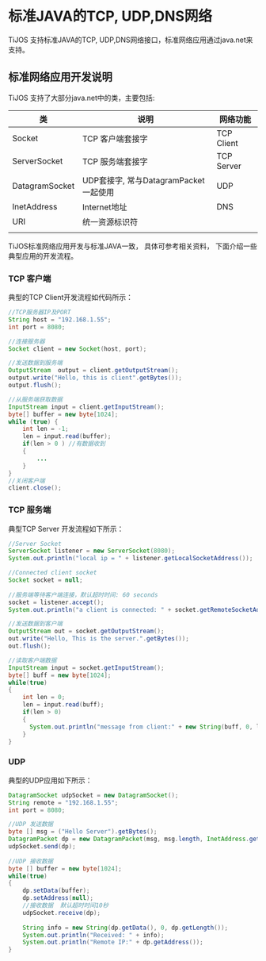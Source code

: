 # 标准JAVA的TCP, UDP,DNS网络

TiJOS 支持标准JAVA的TCP, UDP,DNS网络接口，标准网络应用通过java.net来支持。

## 标准网络应用开发说明

TiJOS 支持了大部分java.net中的类，主要包括: 

| 类             | 说明                                  | 网络功能   |
| -------------- | ------------------------------------- | ---------- |
| Socket         | TCP 客户端套接字                      | TCP Client |
| ServerSocket   | TCP 服务端套接字                      | TCP Server |
| DatagramSocket | UDP套接字, 常与DatagramPacket一起使用 | UDP        |
| InetAddress    | Internet地址                          | DNS        |
| URI            | 统一资源标识符                        |            |
|                |                                       |            |

TiJOS标准网络应用开发与标准JAVA一致， 具体可参考相关资料， 下面介绍一些典型应用的开发流程。

### TCP 客户端

典型的TCP Client开发流程如代码所示：

```java
//TCP服务器IP及PORT
String host = "192.168.1.55";
int port = 8080;

//连接服务器
Socket client = new Socket(host, port);

//发送数据到服务端
OutputStream  output = client.getOutputStream();
output.write("Hello, this is client".getBytes());
output.flush();

//从服务端获取数据
InputStream input = client.getInputStream();
byte[] buffer = new byte[1024];
while (true) {
	int len = -1;
	len = input.read(buffer);
  	if(len > 0 ) //有数据收到
    {
        ...
    }
}
//关闭客户端 
client.close();
```



### TCP 服务端

典型TCP Server 开发流程如下所示：

```java
//Server Socket
ServerSocket listener = new ServerSocket(8080);
System.out.println("local ip = " + listener.getLocalSocketAddress());

//Connected client socket
Socket socket = null;
			
//服务端等待客户端连接，默认超时时间: 60 seconds
socket = listener.accept();
System.out.println("a client is connected: " + socket.getRemoteSocketAddress());

//发送数据到客户端
OutputStream out = socket.getOutputStream();
out.write("Hello, This is the server.".getBytes());
out.flush();

//读取客户端数据
InputStream input = socket.getInputStream();
byte[] buff = new byte[1024];
while(true)
{
    int len = 0;
    len = input.read(buff);
    if(len > 0)
    {
      System.out.println("message from client:" + new String(buff, 0, len));
    }
}
```

### UDP 

典型的UDP应用如下所示：

```java
DatagramSocket udpSocket = new DatagramSocket();
String remote = "192.168.1.55";
int port = 8080;

//UDP 发送数据
byte [] msg = ("Hello Server").getBytes();
DatagramPacket dp = new DatagramPacket(msg, msg.length, InetAddress.getByName(remote), port);
udpSocket.send(dp);
	        
//UDP 接收数据
byte [] buffer = new byte[1024];
while(true)
{
	dp.setData(buffer);
	dp.setAddress(null);
  	//接收数据  默认超时时间10秒 
	udpSocket.receive(dp);
	            
	String info = new String(dp.getData(), 0, dp.getLength());
	System.out.println("Received: " + info);
	System.out.println("Remote IP:" + dp.getAddress());
}
```

